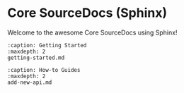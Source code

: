 # Core SourceDocs (Sphinx)

Welcome to the awesome Core SourceDocs using Sphinx!

```{toctree}
:caption: Getting Started
:maxdepth: 2
getting-started.md
```

```{toctree}
:caption: How-to Guides
:maxdepth: 2
add-new-api.md
```
